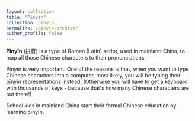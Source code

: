 ```yaml
---
layout: collection
title: "Pīnyīn"
collection: pinyin
permalink: /pinyin-archive/
author_profile: false
---
```


**Pīnyīn** (拼音) is a type of Roman (Latin) script, used in mainland China, to map all those Chinese characters to their pronunciations.

Pīnyīn is very important. One of the reasons is that, when you want to type Chinese characters into a computer, most likely, you will be typing their pīnyīn representations instead. (Otherwise you will have to get a keyboard with thousands of keys - because that's how many Chinese characters are out there!)

School kids in mainland China start their formal Chinese education by learning pīnyīn.